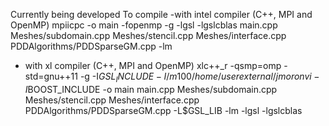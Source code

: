 Currently being developed
To compile
-with intel compiler (C++, MPI and OpenMP)
    mpiicpc -o main -fopenmp -g -lgsl -lgslcblas main.cpp Meshes/subdomain.cpp Meshes/stencil.cpp Meshes/interface.cpp PDDAlgorithms/PDDSparseGM.cpp  -lm
- with xl compiler (C++, MPI and OpenMP)
    xlc++_r -qsmp=omp -std=gnu++11  -g -I$GSL_INCLUDE -I/m100/home/userexternal/jmoronvi -I$BOOST_INCLUDE -o  main  main.cpp  Meshes/subdomain.cpp Meshes/stencil.cpp Meshes/interface.cpp PDDAlgorithms/PDDSparseGM.cpp -L$GSL_LIB -lm -lgsl -lgslcblas


